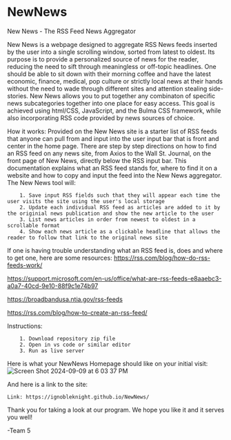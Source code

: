# NewNews
New News - The RSS Feed News Aggregator 

New News is a webpage designed to aggregate RSS News feeds inserted by the user into a single scrolling window, sorted from latest to oldest. Its purpose is to provide a personalized source of news for the reader, reducing the need to sift through meaningless or off-topic headlines. One should be able to sit down with their morning coffee and have the latest economic, finance, medical, pop culture or strictly local news at their hands without the need to wade through different sites and attention stealing side-stories. New News allows you to put together any combinaton of specific news subcategories together into one place for easy access. This goal is achieved using html/CSS, JavaScript, and the Bulma CSS framework, while also incorporating RSS code provided by news sources of choice. 


How it works:
    Provided on the New News site is a starter list of RSS feeds that anyone can pull from and input into the user input bar that is front and center in the home page. There are step by step directions on how to find an RSS feed on any news site, from Axios to the Wall St. Journal, on the front page of New News, directly below the RSS input bar. This documentation explains what an RSS feed stands for, where to find it on a website and how to copy and input the feed into the New News aggregator. The New News tool will:
        
        1. Save input RSS fields such that they will appear each time the user visits the site using the user's local storage
        2. Update each individual RSS feed as articles are added to it by the originial news publication and show the new article to the user
        3. List news articles in order from newest to oldest in a scrollable format
        4. Show each news article as a clickable headline that allows the reader to follow that link to the original news site 

If one is having trouble understanding what an RSS feed is, does and where to get one, here are some resources:
https://rss.com/blog/how-do-rss-feeds-work/

https://support.microsoft.com/en-us/office/what-are-rss-feeds-e8aaebc3-a0a7-40cd-9e10-88f9c1e74b97

https://broadbandusa.ntia.gov/rss-feeds

https://rss.com/blog/how-to-create-an-rss-feed/


Instructions:

        1. Download repository zip file
        2. Open in vs code or similar editor
        3. Run as live server

Here is what your NewNews Homepage should like on your initial visit:
![Screen Shot 2024-09-09 at 6 03 37 PM](https://github.com/user-attachments/assets/fe9f8384-a357-4735-a298-37266b88f97f)




And here is a link to the site:

    Link: https://ignobleknight.github.io/NewNews/


Thank you for taking a look at our program. We hope you like it and it serves you well!

-Team 5



